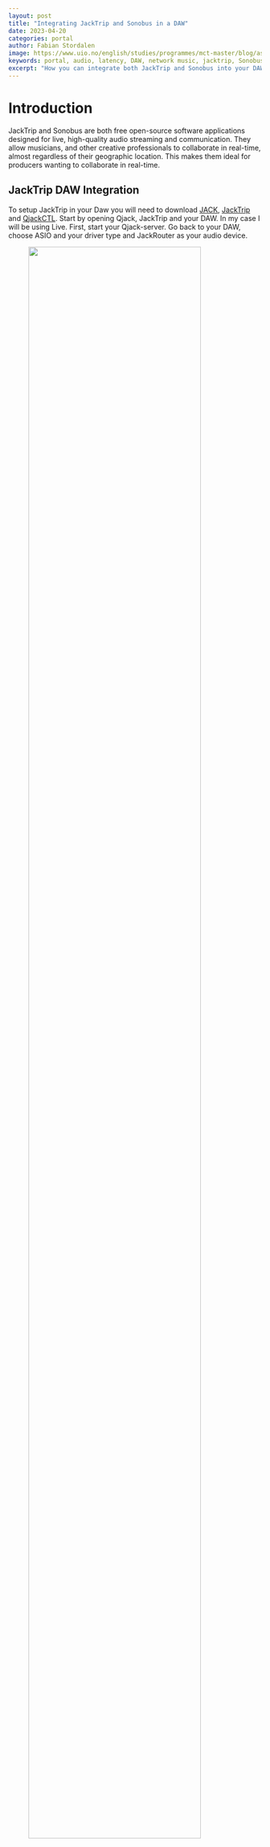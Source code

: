 ```yaml
---
layout: post
title: "Integrating JackTrip and Sonobus in a DAW"
date: 2023-04-20
categories: portal
author: Fabian Stordalen
image: https://www.uio.no/english/studies/programmes/mct-master/blog/assets/image/2023_04_22_fabianst_blogcover.png?alt=original
keywords: portal, audio, latency, DAW, network music, jacktrip, Sonobus
excerpt: "How you can integrate both JackTrip and Sonobus into your DAW"
---
```


# Introduction

 JackTrip and Sonobus are both free open-source software applications designed for live, high-quality audio streaming and communication. They allow musicians, and other creative professionals to collaborate in real-time, almost regardless of their geographic location. This makes them ideal for producers wanting to collaborate in real-time.

 ## JackTrip DAW Integration

To setup JackTrip in your Daw you will need to download [JACK](https://jackaudio.org/downloads/), [JackTrip](https://github.com/jacktrip/jacktrip/releases) and [QjackCTL](https://qjackctl.sourceforge.io/). Start by opening Qjack, JackTrip and your DAW. In my case I will be using Live. First, start your Qjack-server. Go back to your DAW, choose ASIO and your driver type and JackRouter as your audio device. 

<figure style="float: none">
   <img
      src="https://www.uio.no/english/studies/programmes/mct-master/blog/assets/image/2023_04_22_fabianst_jackrouter.png?alt=original" width="90%" />
   <figcaption></figcaption>
</figure>

If you are getting an error, it might be because you have forgotten to start your Qjack server first. If successful you will see Live within the Qjack graph window. 

The next step is to start a JackTrip server. As soon as a connection is established you will see JackTrip pop up in the Qjack graph. To route incoming audio to my DAW I connect the receive output from JackTrip into one of my Live inputs. I will also remove the connection between JackTrip and my system playback since I can monitor the signal within Live. Also send the output from Live back into JackTrip so that on the other side they will able to hear the metronome while recording.

<figure style="float: none">
   <img
      src="https://www.uio.no/english/studies/programmes/mct-master/blog/assets/image/2023_04_22_fabianst_routing.png?alt=original" width="90%" />
   <figcaption></figcaption>
</figure>

 You should now see a signal incoming in your DAW and you're ready to record! If the signal is only being heard on one ear try to connect both receives to both playbacks on the other end. 


## Sonobus DAW Integration

Unlike JackTrip you will only need to download the [Sonobus](https://www.sonobus.net/index.html#download) software to use it in a DAW.  After installing you should be able to find Sonobus in your DAW. To use Sonobus in your DAW simply add it to one of your channels as an effect. 

To start a session, click on the connect button. If you want to create a session, simply give your group a name and password and click connect to group. Other will be able to join your session by simply typing in the same group name and password. 

<figure style="float: none">
   <img
      src="https://www.uio.no/english/studies/programmes/mct-master/blog/assets/image/2023_04_22_fabianst_sonobus.png?alt=original" width="90%" />
   <figcaption></figcaption>
</figure>

Since Sonobus is running as a VST it means we’re able to run multiple instances of it on different channels. This means that we can record multiple people playing at once or send multiple channels from our DAW over the network. Let’s add another instance of Sonobus to channel 2 where we have the drums playing. If we want to record the incoming signal, we can do this by creating a return track and another audio track. I set the audio track to resampling mode and to only receive from sends. Within my first instance of Sonobus I solo the track I want to record and then send the signal to the return track. The final step is to start recording.

<figure style="float: none">
   <img
      src="https://www.uio.no/english/studies/programmes/mct-master/blog/assets/image/2023_04_22_fabianst_returntracksetupsonobus.png?alt=original" width="90%" />
   <figcaption></figcaption>
</figure>

I hope this short guide has been helpful!